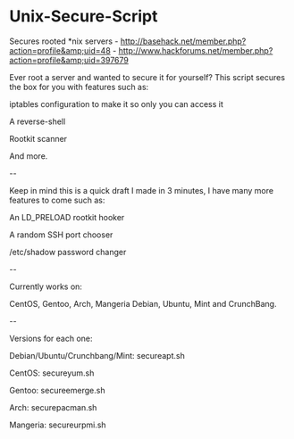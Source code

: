 Unix-Secure-Script
==================

Secures rooted *nix servers - http://basehack.net/member.php?action=profile&amp;uid=48 - http://www.hackforums.net/member.php?action=profile&amp;uid=397679

Ever root a server and wanted to secure it for yourself? This script secures the box for you with features such as:

  iptables configuration to make it so only you can access it
 
  A reverse-shell
 
  Rootkit scanner
 
 And more.
 
 --
 
 Keep in mind this is a quick draft I made in 3 minutes, I have many more features to come such as:
 
   An LD_PRELOAD rootkit hooker
  
   A random SSH port chooser
  
   /etc/shadow password changer 
  
--

Currently works on:
  
  CentOS, Gentoo, Arch, Mangeria Debian, Ubuntu, Mint and CrunchBang.

--

Versions for each one:

Debian/Ubuntu/Crunchbang/Mint: secureapt.sh

CentOS: secureyum.sh

Gentoo: secureemerge.sh

Arch: securepacman.sh

Mangeria: secureurpmi.sh
